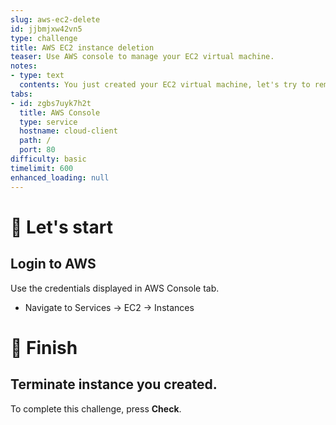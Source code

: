 ```yaml
---
slug: aws-ec2-delete
id: jjbmjxw42vn5
type: challenge
title: AWS EC2 instance deletion
teaser: Use AWS console to manage your EC2 virtual machine.
notes:
- type: text
  contents: You just created your EC2 virtual machine, let's try to remove it!
tabs:
- id: zgbs7uyk7h2t
  title: AWS Console
  type: service
  hostname: cloud-client
  path: /
  port: 80
difficulty: basic
timelimit: 600
enhanced_loading: null
---
```


🚀 Let's start
==============

## Login to AWS

Use the credentials displayed in AWS Console tab.

- Navigate to Services -> EC2 -> Instances

🏁 Finish
=========

## Terminate instance you created.

To complete this challenge, press **Check**.
